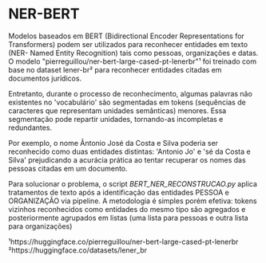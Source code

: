 # NER-BERT
Modelos baseados em BERT (Bidirectional Encoder Representations for Transformers) podem ser utilizados para reconhecer entidades em texto (NER- Named Entity Recognition) tais como pessoas, organizações e datas. O modelo "pierreguillou/ner-bert-large-cased-pt-lenerbr"¹ foi treinado com base no dataset lener-br² para reconhecer entidades citadas em documentos jurídicos.

Entretanto, durante o processo de reconhecimento, algumas palavras não existentes no 'vocabulário' são segmentadas em tokens (sequências de caracteres que representam unidades semânticas) menores. Essa segmentação pode repartir unidades, tornando-as incompletas e redundantes. 

Por exemplo, o nome Ântonio José da Costa e Silva poderia ser reconhecido como duas entidades distintas: 'Antonio Jo' e 'sé da Costa e Silva' prejudicando a acurácia prática ao tentar recuperar os nomes das pessoas citadas em um documento.

Para solucionar o problema, o script _BERT_NER_RECONSTRUCAO.py_ aplica tratamentos de texto após a identificação das entidades PESSOA e ORGANIZAÇÃO via pipeline. A metodologia é simples porém efetiva: tokens vizinhos reconhecidos como entidades do mesmo tipo são agregados e posteriormente agrupados em listas (uma lista para pessoas e outra lista para organizações)

¹https://huggingface.co/pierreguillou/ner-bert-large-cased-pt-lenerbr
²https://huggingface.co/datasets/lener_br
